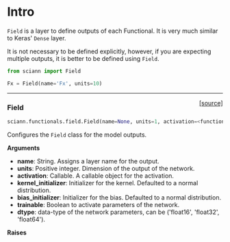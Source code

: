 # Intro

`Field` is a layer to define outputs of each Functional. It is very much similar to Keras' `Dense` layer. 

It is not necessary to be defined explicitly, however, if you are expecting multiple outputs, it is better to be defined using `Field`.  

```python
from sciann import Field

Fx = Field(name='Fx', units=10)
```

---

<span style="float:right;">[[source]](https://github.com/sciann/sciann/tree/master/sciann/functionals/field.py#L11)</span>
### Field

```python
sciann.functionals.field.Field(name=None, units=1, activation=<function linear at 0x13352ff28>, kernel_initializer=<keras.initializers.VarianceScaling object at 0x1352822b0>, bias_initializer=<keras.initializers.RandomUniform object at 0x135282630>, trainable=True, dtype=None)
```

Configures the `Field` class for the model outputs.

__Arguments__

- __name__: String.
    Assigns a layer name for the output.
- __units__: Positive integer.
    Dimension of the output of the network.
- __activation__: Callable.
    A callable object for the activation.
- __kernel_initializer__: Initializer for the kernel.
    Defaulted to a normal distribution.
- __bias_initializer__: Initializer for the bias.
    Defaulted to a normal distribution.
- __trainable__: Boolean to activate parameters of the network.
- __dtype__: data-type of the network parameters, can be
    ('float16', 'float32', 'float64').

__Raises__


    
